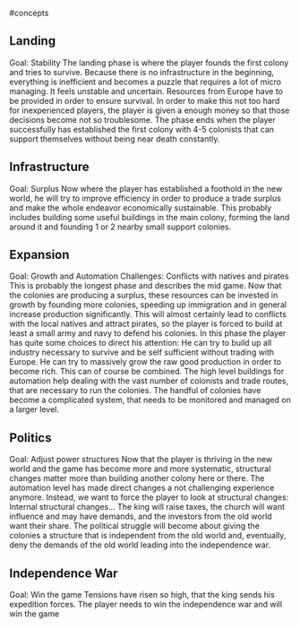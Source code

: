 #concepts

## Landing
Goal: Stability
The landing phase is where the player founds the first colony and tries to survive.
Because there is no infrastructure in the beginning, everything is inefficient and becomes a puzzle that requires a lot of micro managing. It feels unstable and uncertain. Resources from Europe have to be provided in order to ensure survival.
In order to make this not too hard for inexperienced players, the player is given a enough money so that those decisions become not so troublesome.
The phase ends when the player successfully has established the first colony with 4-5 colonists that can support themselves without being near death constantly.

## Infrastructure
Goal: Surplus
Now where the player has established a foothold in the new world, he will try to improve efficiency in order to produce a trade surplus and make the whole endeavor economically sustainable. This probably includes building some useful buildings in the main colony, forming the land around it and founding 1 or 2 nearby small support colonies.

## Expansion
Goal: Growth and Automation
Challenges: Conflicts with natives and pirates
This is probably the longest phase and describes the mid game. Now that the colonies are producing a surplus, these resources can be invested in growth by founding more colonies, speeding up immigration and in general increase production significantly. This will almost certainly lead to conflicts with the local natives and attract pirates, so the player is forced to build at least a small army and navy to defend his colonies.
In this phase the player has quite some choices to direct his attention: He can try to build up all industry necessary to survive and be self sufficient without trading with Europe. He can try to massively grow the raw good production in order to become rich. This can of course be combined. The high level buildings for automation help dealing with the vast number of colonists and trade routes, that are necessary to run the colonies. The handful of colonies have become a complicated system, that needs to be monitored and managed on a larger level.

## Politics
Goal: Adjust power structures
Now that the player is thriving in the new world and the game has become more and more systematic, structural changes matter more than building another colony here or there. The automation level has made direct changes a not challenging experience anymore. Instead, we want to force the player to look at structural changes:
Internal structural changes...
The king will raise taxes, the church will want influence and may have demands, and the investors from the old world want their share. The political struggle will become about giving the colonies a structure that is independent from the old world and, eventually, deny the demands of the old world leading into the independence war.

## Independence War
Goal: Win the game
Tensions have risen so high, that the king sends his expedition forces. The player needs to win the independence war and will win the game
